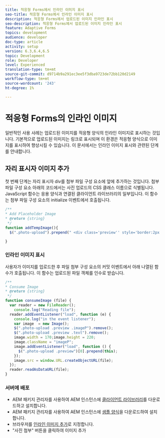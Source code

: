 ```yaml
---
title: 적응형 Forms에서 인라인 이미지 표시
seo-title: 적응형 Forms에서 인라인 이미지 표시
description: 적응형 Forms에서 업로드된 이미지 인라인 표시
seo-description: 적응형 Forms에서 업로드된 이미지 인라인 표시
feature: Adaptive Forms
topics: development
audience: developer
doc-type: article
activity: setup
version: 6.3,6.4,6.5
topic: Development
role: Developer
level: Experienced
translation-type: tm+mt
source-git-commit: d9714b9a291ec3ee5f3dba9723de72bb120d2149
workflow-type: tm+mt
source-wordcount: '243'
ht-degree: 1%

---
```



# 적응형 Forms의 인라인 이미지

일반적인 사용 사례는 업로드된 이미지를 적응형 양식의 인라인 이미지로 표시하는 것입니다. 기본적으로 업로드된 이미지는 링크로 표시되며 이 환경은 적응형 양식으로 이미지를 표시하여 향상시킬 수 있습니다. 이 문서에서는 인라인 이미지 표시와 관련된 단계를 안내합니다.

## 자리 표시자 이미지 추가

첫 번째 단계는 자리 표시자 div를 첨부 파일 구성 요소에 앞에 추가하는 것입니다. 첨부 파일 구성 요소 아래의 코드에서는 사진 업로드의 CSS 클래스 이름으로 식별됩니다. JavaScript 함수는 응용 양식과 연결된 클라이언트 라이브러리의 일부입니다. 이 함수는 첨부 파일 구성 요소의 initialize 이벤트에서 호출됩니다.

```javascript
/**
* Add Placeholder Image
* @return {string} 
 */
function addTempImage(){
  $(".photo-upload").prepend(" <div class='preview'' style='border:2px solid;height:225px;width:175px;text-align:center'><br><br><div class='text'>3.5mm * 4.5mm<br>2Mb max<br>Min 600dpi</div></div><br>");

}
```

### 인라인 이미지 표시

사용자가 이미지를 업로드한 후 파일 첨부 구성 요소의 커밋 이벤트에서 아래 나열된 함수가 호출됩니다. 이 함수는 업로드된 파일 객체를 인수로 받습니다.

```javascript
/**
* Consume Image
* @return {string} 
 */
function consumeImage (file) {
  var reader = new FileReader();
    console.log("Reading file");
  reader.addEventListener("load", function (e) {
    console.log("in the event listener");
    var image  = new Image();
    $(".photo-upload .preview .imageP").remove();
    $(".photo-upload .preview .text").remove();
    image.width = 170;image.height = 220;
    image.className = "imageP";
    image.addEventListener("load", function () {
      $(".photo-upload .preview")[0].prepend(this);
    });
    image.src = window.URL.createObjectURL(file);
  });
  reader.readAsDataURL(file); 
}
```

### 서버에 배포

* AEM 패키지 관리자를 사용하여 AEM 인스턴스에 [클라이언트 라이브러리](assets/inline-image-client-library.zip)를 다운로드하고 설치합니다.
* AEM 패키지 관리자를 사용하여 AEM 인스턴스에 [샘플 양식](assets/inline-image-af.zip)을 다운로드하여 설치합니다.
* 브라우저를 [인라인 이미지 추가](http://localhost:4502/content/dam/formsanddocuments/addinlineimage/jcr:content?wcmmode=disabled)로 지정합니다.
* &quot;사진 첨부&quot; 버튼을 클릭하여 이미지 추가